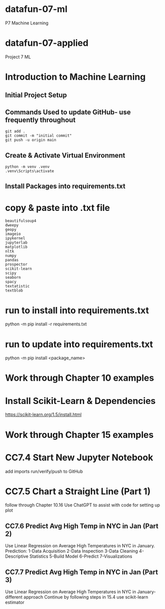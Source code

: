 # datafun-07-ml
P7 Machine Learning
# datafun-07-applied
Project 7 ML
# Introduction to Machine Learning

## Initial Project Setup
## Commands Used to update GitHub- use frequently throughout

```
git add .
git commit -m "initial commit"
git push -u origin main
```
## Create & Activate Virtual Environment

```
python -m venv .venv
.venv\Scripts\activate
```
## Install Packages into requirements.txt
# copy & paste into .txt file
```
beautifulsoup4
dweepy
geopy
imageio
ipykernel
jupyterlab
matplotlib
nltk
numpy
pandas
prospector
scikit-learn
scipy
seaborn
spacy
textatistic
textblob

```
# run to install into requirements.txt
python -m pip install -r requirements.txt

# run to update into requirements.txt
python -m pip install <package_name>

# Work through Chapter 10 examples

# Install Scikit-Learn & Dependencies
https://scikit-learn.org/1.5/install.html

# Work through Chapter 15 examples

# CC7.4 Start New Jupyter Notebook
add imports
run/verify/push to GitHub

# CC7.5 Chart a Straight Line (Part 1)
follow through Chapter 10.16
Use ChatGPT to assist with code for setting up plot

## CC7.6 Predict Avg High Temp in NYC in Jan (Part 2)
Use Linear Regression on Average High Temperatures in NYC in January.
Prediction:
1-Data Acquisition
2-Data Inspection
3-Data Cleaning
4-Descriptive Statistics
5-Build Model
6-Predict
7-Visualizations

## CC7.7 Predict Avg High Temp in NYC in Jan (Part 3)
Use Linear Regression on Average High Temperatures in NYC in January- different approach
Continue by following steps in 15.4
use scikit-learn estimator 


















